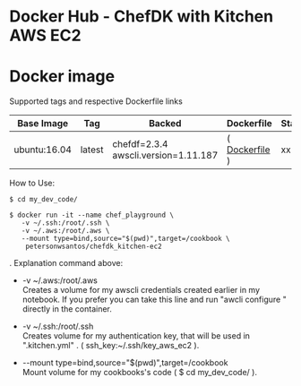 # Docker Hub - ChefDK with Kitchen AWS EC2

#  Docker image

Supported tags and respective Dockerfile links

Base Image    |     Tag     |  Backed |  Dockerfile      |  Status
------------|-------------|--------|------------------|-------------------------------------
ubuntu:16.04   | latest      |  chefdf=2.3.4  awscli.version=1.11.187 |( [ Dockerfile ](https://github.com/petersonwsantos/chefdk_kitchen-ec2/blob/master/Dockerfile) ) | xx



How to Use: 
```
$ cd my_dev_code/

$ docker run -it --name chef_playground \
   -v ~/.ssh:/root/.ssh \
   -v ~/.aws:/root/.aws \
   --mount type=bind,source="$(pwd)",target=/cookbook \
    petersonwsantos/chefdk_kitchen-ec2
```

.
Explanation command above:

-  -v ~/.aws:/root/.aws \
Creates a volume for my awscli credentials created earlier in my notebook. If you prefer you can take this line and run "awcli configure " directly in the container.

-   -v ~/.ssh:/root/.ssh \
Creates volume for my authentication key, that will be used in ".kitchen.yml" . ( ssh_key:~/.ssh/key_aws_ec2 ).   

-  --mount type=bind,source="$(pwd)",target=/cookbook \
 Mount volume for my cookbooks's code ( $ cd my_dev_code/ ).    
